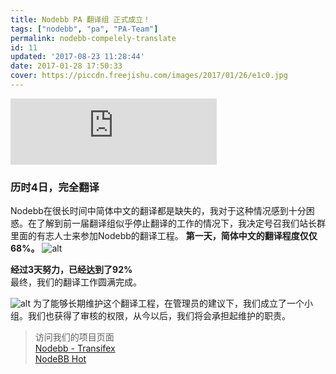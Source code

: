 ```yaml
---
title: Nodebb PA 翻译组 正式成立！
tags: ["nodebb", "pa", "PA-Team"]
permalink: nodebb-compelely-translate
id: 11
updated: '2017-08-23 11:28:44'
date: 2017-01-28 17:50:33
cover: https://piccdn.freejishu.com/images/2017/01/26/e1c0.jpg
---
```


<iframe frameborder="no" border="0" marginwidth="0" marginheight="0" width="330" height="106" src="https://cdn.a632079.me/163cplayer.html?playlist=41666363&autoplay=true"></iframe> 

### 历时4日，完全翻译  
Nodebb在很长时间中简体中文的翻译都是缺失的，我对于这种情况感到十分困惑。在了解到前一届翻译组似乎停止翻译的工作的情况下，我决定号召我们站长群里面的有志人士来参加Nodebb的翻译工程。
**第一天，简体中文的翻译程度仅仅68%。**
![alt](https://piccdn.freejishu.com/images/2017/01/28/eUF3.jpg)
  
**经过3天努力，已经达到了92%**  
最终，我们的翻译工作圆满完成。
   
![alt](https://piccdn.freejishu.com/images/2017/01/28/eXVH.jpg)
为了能够长期维护这个翻译工程，在管理员的建议下，我们成立了一个小组。我们也获得了审核的权限，从今以后，我们将会承担起维护的职责。  

> 访问我们的项目页面  
> [Nodebb - Transifex](https://www.transifex.com/nodebb/)  
> [NodeBB Hot](https://about.nodebb-cn.org)  
  
